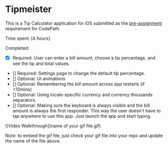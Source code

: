 # Tipmeister

This is a Tip Calculator application for iOS submitted as the [pre-assignment](https://gist.github.com/timothy1ee/7747214) requirement for CodePath.

Time spent: [4 hours]

Completed:

* [x] Required: User can enter a bill amount, choose a tip percentage, and see the tip and total values.
* [] Required: Settings page to change the default tip percentage.
* [] Optional: UI animations
* [] Optional: Remembering the bill amount across app restarts (if <10mins)
* [] Optional: Using locale-specific currency and currency thousands separators.
* [] Optional: Making sure the keyboard is always visible and the bill amount is always the first responder. This way the user doesn't have to tap anywhere to use this app. Just launch the app and start typing.

![Video Walkthrough](name of your gif file.gif)

Note: to embed the gif file, just check your gif file into your repo and update the name of the file above.
